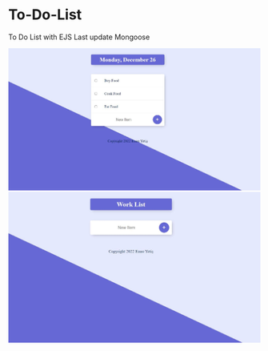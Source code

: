 # To-Do-List
To Do List with EJS
Last update Mongoose

![alt text](mainPage.JPG)
![alt text](work.JPG)
